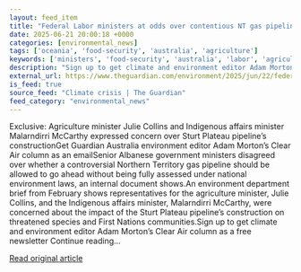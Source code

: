```yaml
---
layout: feed_item
title: "Federal Labor ministers at odds over contentious NT gas pipeline decision, internal document shows"
date: 2025-06-21 20:00:18 +0000
categories: [environmental_news]
tags: ['oceania', 'food-security', 'australia', 'agriculture']
keywords: ['ministers', 'food-security', 'australia', 'labor', 'agriculture', 'federal', 'oceania']
description: "Sign up to get climate and environment editor Adam Morton’s Clear Air column as a free newsletter Continue reading"
external_url: https://www.theguardian.com/environment/2025/jun/22/federal-labor-ministers-at-odds-over-contentious-nt-gas-pipeline-decision-internal-document-shows-ntwnfb
is_feed: true
source_feed: "Climate crisis | The Guardian"
feed_category: "environmental_news"
---
```


Exclusive: Agriculture minister Julie Collins and Indigenous affairs minister Malarndirri McCarthy expressed concern over Sturt Plateau pipeline’s constructionGet Guardian Australia environment editor Adam Morton’s Clear Air column as an emailSenior Albanese government ministers disagreed over whether a controversial Northern Territory gas pipeline should be allowed to go ahead without being fully assessed under national environment laws, an internal document shows.An environment department brief from February shows representatives for the agriculture minister, Julie Collins, and the Indigenous affairs minister, Malarndirri McCarthy, were concerned about the impact of the Sturt Plateau pipeline’s construction on threatened species and First Nations communities.Sign up to get climate and environment editor Adam Morton’s Clear Air column as a free newsletter Continue reading...

[Read original article](https://www.theguardian.com/environment/2025/jun/22/federal-labor-ministers-at-odds-over-contentious-nt-gas-pipeline-decision-internal-document-shows-ntwnfb)
